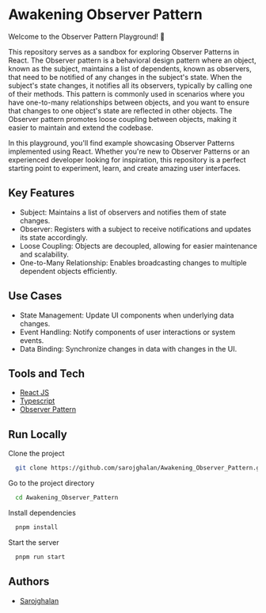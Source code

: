 
# Awakening Observer Pattern

Welcome to the Observer Pattern Playground! 🎉

This repository serves as a sandbox for exploring Observer Patterns in React. The Observer pattern is a behavioral design pattern where an object, known as the subject, maintains a list of dependents, known as observers, that need to be notified of any changes in the subject's state. When the subject's state changes, it notifies all its observers, typically by calling one of their methods. This pattern is commonly used in scenarios where you have one-to-many relationships between objects, and you want to ensure that changes to one object's state are reflected in other objects. The Observer pattern promotes loose coupling between objects, making it easier to maintain and extend the codebase.

In this playground, you'll find example showcasing  Observer Patterns implemented using React. Whether you're new to Observer Patterns or an experienced developer looking for inspiration, this repository is a perfect starting point to experiment, learn, and create amazing user interfaces.

## Key Features
- Subject: Maintains a list of observers and notifies them of state changes.
- Observer: Registers with a subject to receive notifications and updates its state accordingly.
- Loose Coupling: Objects are decoupled, allowing for easier maintenance and scalability.
- One-to-Many Relationship: Enables broadcasting changes to multiple dependent objects efficiently.

## Use Cases
- State Management: Update UI components when underlying data changes.
- Event Handling: Notify components of user interactions or system events.
- Data Binding: Synchronize changes in data with changes in the UI.
## Tools and Tech

 - [React JS](https://react.dev/)
 - [Typescript](https://www.typescriptlang.org/)
 - [Observer Pattern](hhttps://www.patterns.dev/vanilla/observer-pattern)


## Run Locally

Clone the project

```bash
  git clone https://github.com/sarojghalan/Awakening_Observer_Pattern.git
```

Go to the project directory

```bash
  cd Awakening_Observer_Pattern
```

Install dependencies

```bash
  pnpm install
```

Start the server

```bash
  pnpm run start
```



## Authors

- [Sarojghalan](https://github.com/sarojghalan)

